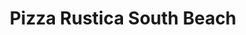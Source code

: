 ---
layout: place
title: Pizza Rustica South Beach
permalink: /florida/miami-beach/pizza-rustica-south-beach.html
stateAbbr: FL
stateName: Florida
cityName: Miami Beach
seo:
  type: restaurant
  links: null
place_id: ChIJ5Xezn4202YgRcx9NTyuGQPo
photos:
  - name: >-
      places/ChIJ5Xezn4202YgRcx9NTyuGQPo/photos/AeeoHcLtO9VQ7TYhgU7JIoW-QaWHeuJ9w9EUBB-rStpX5B67D0dtEoyvdMSqOKKf6kQA1HYFbRTvXyFP-AbPuc6a3oG6ks7lHyZ3CF6jvPjTj1ShZd1oQO2Zbj1Ovgfk17wSHCC69fVWAWbCxokRqlZ9mIh2aRiTFRKg1iQFUMVAB9fxx4b2XVClIZx8fsux4PxbxLlkTGgcWVX-07qWDvX2Yxp6-4l_2RlkXZt9IHSBpzhQNEOXrgk2FgLBbOjKUV6V20zgVQb8x8upqHns7DKe4xd8U13rVcknltzTWkZNXahWLg
    widthPx: 750
    heightPx: 1000
    authorAttributions:
      - displayName: Pizza Rustica South Beach
        uri: https://maps.google.com/maps/contrib/102183211787544746716
        photoUri: >-
          https://lh3.googleusercontent.com/a-/ALV-UjVGwJU0AGZ9-jXPxs3WyaJNZh5uVcjX4noR36TJ1qFJobuLBCk=s100-p-k-no-mo
    flagContentUri: >-
      https://www.google.com/local/imagery/report/?cb_client=maps_api_places.places_api&image_key=!1e10!2sAF1QipNEflNMOMYH9eQlMHcdqXQkk5_BFM1lzAGZzmU_&hl=en-US
    googleMapsUri: >-
      https://www.google.com/maps/place//data=!3m4!1e2!3m2!1sAF1QipNEflNMOMYH9eQlMHcdqXQkk5_BFM1lzAGZzmU_!2e10!4m2!3m1!1s0x88d9b48d9fb377e5:0xfa40862b4f4d1f73
  - name: >-
      places/ChIJ5Xezn4202YgRcx9NTyuGQPo/photos/AeeoHcKObg0KBeNhZD0AnM-hOnJXqUXMl8AnqwCNACLO9TjAtLGkkeWyD7kIZiLhddlI6Aa5nfcpeMtjRa_bxyH0SpbUfnXlSy3M8FxBD7peczptIFvSztuh06-ustfGo8hHxMg9T5y1OZw1QuFRxc6zqRVeDMF5B8pMU3nZOz8nv5LAa0R4-hmRS7dCwb97eD9CyIOZbP9sl2yMySNmQ1lq6IZE1Z5QMVZeYplVTQaHhpiJ37NA_vdaSaQ3115QRKArp_-j0czXYzwCcmRuJmg3w62gc7Euh9kb0VkmAeW_9CdA3Q
    widthPx: 728
    heightPx: 1000
    authorAttributions:
      - displayName: Pizza Rustica South Beach
        uri: https://maps.google.com/maps/contrib/102183211787544746716
        photoUri: >-
          https://lh3.googleusercontent.com/a-/ALV-UjVGwJU0AGZ9-jXPxs3WyaJNZh5uVcjX4noR36TJ1qFJobuLBCk=s100-p-k-no-mo
    flagContentUri: >-
      https://www.google.com/local/imagery/report/?cb_client=maps_api_places.places_api&image_key=!1e10!2sAF1QipM-Zklp6ESwVfKOP9CfNGyOz6eBfnULbVrgV5jk&hl=en-US
    googleMapsUri: >-
      https://www.google.com/maps/place//data=!3m4!1e2!3m2!1sAF1QipM-Zklp6ESwVfKOP9CfNGyOz6eBfnULbVrgV5jk!2e10!4m2!3m1!1s0x88d9b48d9fb377e5:0xfa40862b4f4d1f73
  - name: >-
      places/ChIJ5Xezn4202YgRcx9NTyuGQPo/photos/AeeoHcK_E6C4vi1rTofuzeKeBalRHbAE-BpbVeUSEY6vbJXNjxCqwyKr08nRIfLn8DCyi9H10SDBTK4-o8Qe1fbnL91T4vhpFsgnfsoLpapXwm90jQKNuJGcNzIC_WAteweL2aVMldajDURiPn0ZrDxVA8z7ByrA85wviMAxjRjmVcwou2t-_-T5ebILAs5p6zzNhXwYqTjrAsraOBmc0zAwppo6tB4sSr-eXNl059DZtpFqiCh4PUTxtoYwVBEiO28nwYz-8D3wXWU52Rh_KTVFsaN4Fjd88CUFiJyyEh8zoDO4TWplm1zgD2D9h5Sts8WEWe371m-PihS4flLvYhDnizAGDvas2lTeoq83_S0bZmJM_HbKKfGhMsgvhr69mg858y7Q2z86fkcCz_3hbU026979XKcyIqGbPfVpGXNm_UU
    widthPx: 4800
    heightPx: 3600
    authorAttributions:
      - displayName: Sumanth Reddy
        uri: https://maps.google.com/maps/contrib/112834968914423348461
        photoUri: >-
          https://lh3.googleusercontent.com/a-/ALV-UjVnGTt40bjRyX9KGiqEtHxUxau2IDhG5P5qCVEUZ_U312qHFBHO1g=s100-p-k-no-mo
    flagContentUri: >-
      https://www.google.com/local/imagery/report/?cb_client=maps_api_places.places_api&image_key=!1e10!2sCIHM0ogKEICAgICjxc-Mfw&hl=en-US
    googleMapsUri: >-
      https://www.google.com/maps/place//data=!3m4!1e2!3m2!1sCIHM0ogKEICAgICjxc-Mfw!2e10!4m2!3m1!1s0x88d9b48d9fb377e5:0xfa40862b4f4d1f73
  - name: >-
      places/ChIJ5Xezn4202YgRcx9NTyuGQPo/photos/AeeoHcL46Hvx1e2xGDH1uE4Wf0y9h1IxazA8N47-4gEHP_VuU7UaazEE-ObC6SOWBRJQeaH0cnJ78fN1vTeNiPMlMkOD9ereAID8n7jjvfebtQ4TcwSAWitH-Kgd-QqGpbTN2iFIrxeNBv7J7fmx_ZYiVtEDod2Ebx5dzknro1Ajw5VsUMG320yRzemb2vq9zzX_EYKagrO-dHiQfEo_1cwngiYJEv1ZeEz82ozRY5tXwoXbJUglha1MENcpJPPGsZuVQ5RGhXeC31AwcsFalNsXy8Fbr21Y7i7OVeRzj3pq6UM88YNPLZ973KNAzAPhloTZj--Rd2Xp6TbbnlhVhCaR93fmG9R3DpPa_K7eIim7wM4iJvAHw9AiNLvGdCBW8zY81GjcHbAi4SKb0czVlZKf_OuMYbJTMcH42ID3OXaUd5ueacW9cs8aX6dADoAdOKvz
    widthPx: 4000
    heightPx: 2252
    authorAttributions:
      - displayName: Seba Peco
        uri: https://maps.google.com/maps/contrib/115429543061126651206
        photoUri: >-
          https://lh3.googleusercontent.com/a-/ALV-UjWZADCfM58YuUTNPdmQX8LjGIq0UQw-h0O0f-smsj1RQ4yDwztinQ=s100-p-k-no-mo
    flagContentUri: >-
      https://www.google.com/local/imagery/report/?cb_client=maps_api_places.places_api&image_key=!1e10!2sCIABIhADyc5Uvzdb8Ge4jIkABFbD&hl=en-US
    googleMapsUri: >-
      https://www.google.com/maps/place//data=!3m4!1e2!3m2!1sCIABIhADyc5Uvzdb8Ge4jIkABFbD!2e10!4m2!3m1!1s0x88d9b48d9fb377e5:0xfa40862b4f4d1f73
  - name: >-
      places/ChIJ5Xezn4202YgRcx9NTyuGQPo/photos/AeeoHcIdwd1lzP20N70YLGYlu-oegMifPLvtHYaggU_z5JzMKBU250r-g-O8DuGj190GwFPeDNrF9-l7TgnB4BhMF-xCwMLWddegAlWH-CngiA4KOFJD5cR5Wy-onyov_5GnaHfbDxgNE4Wja5OQoUFwuJVcbyQluA2yDlmjuIpRG8SONzAwzlAOJQsO0Hv_aEGR9op6507jbUra1Ubq3u1kUQS73YxpJ99049e88XSuWDzl-QZpWBmNTIqm43K2iJwuTWNV3Mbh1PxI6o1uoYtYJMZmIE75LsmyTUqHzBBD-qrFUalPFyQR5g8HE8xXN6WCkup-bU6mW1we19neYMdqTD6wG2dzGR8asx2AoBh4GCMMJzbTp7__5Saj6pvKwVz08oG37CT-yWuchTou2yWTVHgLDya1JAQrOgiZrXSXgJ6qO9I
    widthPx: 4800
    heightPx: 3600
    authorAttributions:
      - displayName: Sumanth Reddy
        uri: https://maps.google.com/maps/contrib/112834968914423348461
        photoUri: >-
          https://lh3.googleusercontent.com/a-/ALV-UjVnGTt40bjRyX9KGiqEtHxUxau2IDhG5P5qCVEUZ_U312qHFBHO1g=s100-p-k-no-mo
    flagContentUri: >-
      https://www.google.com/local/imagery/report/?cb_client=maps_api_places.places_api&image_key=!1e10!2sCIHM0ogKEICAgICjxc-M7wE&hl=en-US
    googleMapsUri: >-
      https://www.google.com/maps/place//data=!3m4!1e2!3m2!1sCIHM0ogKEICAgICjxc-M7wE!2e10!4m2!3m1!1s0x88d9b48d9fb377e5:0xfa40862b4f4d1f73
  - name: >-
      places/ChIJ5Xezn4202YgRcx9NTyuGQPo/photos/AeeoHcK7Fvo7TxGNfT5COrUGQ0FVYpijszCsHPIan3oIT20rFUM_vMc1TKgocrCSpM7tAyKkDPqT8EWcxilsdMPilyDXQosDe4wa4c4CQ9A6soTfw-WX-he8r7CN_7j_9v0hjsGRP3RP_2NJ694xovGsIIj_T01vOU-25UFRkUxIlPlqsFk1OQ-8AvnXICU7HchwpQIf_UXua5yQQMuhWd8Uuy2NfARrkpYL_IfGNBxQmEe89TVM9XtRJU8JJti_FE_MFKG0IjyCXPsvZNiZiwgkFX5WDO-r2kixhwKTVAKlr0PFBebU1qGAmApi_lzZx7HAYJb_AI0LnYY32l-IDfIORjFCtUflVmA8r2aPN-CFUmdi_WNxpO9KxRVJYH4AsB-sByC_Wh8ohRVzRR-H17l1q4zDhguT5ptELaIMG6ZUnFo
    widthPx: 3000
    heightPx: 4000
    authorAttributions:
      - displayName: adriana hamelin
        uri: https://maps.google.com/maps/contrib/117110919618013569170
        photoUri: >-
          https://lh3.googleusercontent.com/a-/ALV-UjXlfDAyFdchHX8zjTemu9uYal1rBogUb6TriMAuqNIlZ6TbmG8-lw=s100-p-k-no-mo
    flagContentUri: >-
      https://www.google.com/local/imagery/report/?cb_client=maps_api_places.places_api&image_key=!1e10!2sCIHM0ogKEICAgICDy8qIAQ&hl=en-US
    googleMapsUri: >-
      https://www.google.com/maps/place//data=!3m4!1e2!3m2!1sCIHM0ogKEICAgICDy8qIAQ!2e10!4m2!3m1!1s0x88d9b48d9fb377e5:0xfa40862b4f4d1f73
  - name: >-
      places/ChIJ5Xezn4202YgRcx9NTyuGQPo/photos/AeeoHcI0RoU5RtyMrEOSp_Zb7R2bQ0ptiCWz_Z19yOS9aITtKp5kKYgIVdQ_-NLCCNNbY2JzTETeGz39O1E_rpsYRYgpWAcg6xnk5-IIciRDSg_Zy9Lu5DUkb_7bMp7lRws88HBAkoVlE612N4tZ6pAjQdPmT6ltJAGIlQghlk-oJ7ILCIUh5GV8wLtayIDoiE7iVJSvI5xlmsrVuAIKiFAXhZdFLZ8thepunk3OfJmhdyx4qsPBo4kiRWT99os6cQU67ToNHUeFOSkc3VDnEqiQaMIVfEoY5JnSjskmcl34mV7gjo5mt-JyqaTX5NNJ4Fa6buJWdBAzfkNWxc2QnbHwYKES_deEU2JE85FfgLp_fGVxDJDlWEcoi4-P-9_e27kEH_FfYKqlFbh2vBnxmZXkd0Pit7sR2EsDGBDJ8copg9ETBKw
    widthPx: 3024
    heightPx: 4032
    authorAttributions:
      - displayName: James
        uri: https://maps.google.com/maps/contrib/108844762022872686314
        photoUri: >-
          https://lh3.googleusercontent.com/a-/ALV-UjXgZDoVINgzRZcDPREiPcfIcawfD3dBcBDhO_T24hdjTnK_MhTy=s100-p-k-no-mo
    flagContentUri: >-
      https://www.google.com/local/imagery/report/?cb_client=maps_api_places.places_api&image_key=!1e10!2sCIHM0ogKEICAgIDv48GGwgE&hl=en-US
    googleMapsUri: >-
      https://www.google.com/maps/place//data=!3m4!1e2!3m2!1sCIHM0ogKEICAgIDv48GGwgE!2e10!4m2!3m1!1s0x88d9b48d9fb377e5:0xfa40862b4f4d1f73
  - name: >-
      places/ChIJ5Xezn4202YgRcx9NTyuGQPo/photos/AeeoHcIuABncs2ZVn6WRH7P22Sdk1H7PnvTdVyelNjRGwdajLTaafDQQSMUJ5Y871wOu2UUnn27kiORizTzMWFYD4XX09_gV3Fdv8K-T1m32EMxzhUiIdB7D7PFe4GFnjSMs8fOegOEtJFsYNy_B2fAtZKsvW9zbM15f5cjAjA-b5KcZTKLkkDm80hQDhqbPW2Z17xwWOHfnMF9cqqekc0Le_WMhhfH7YJCweBTjaWgRb1R3bQnz7atCA04GOp4cnVfac2j71kHH7otXRlfxMRkIoJ96_HQhqb28qjgDlsRNnvMmIASuC8tZVflHkL8cDJrZ-6JzYWhKDsrVqmQhMjBHh5gRjAIrgASU1Ehg4Pb5LUJ9SkRd-rr8Ebh02uBf77tDoArfLkTqdNmEC2yxB7NoH5K6Wv1LPJnHhQyXcwtz1-bCSYJI
    widthPx: 3024
    heightPx: 4032
    authorAttributions:
      - displayName: A
        uri: https://maps.google.com/maps/contrib/109211320907881648011
        photoUri: >-
          https://lh3.googleusercontent.com/a/ACg8ocK8WIOE1ZQlL8ia1L6EoAH4MWHJqK-c62KEkoCmjzX8OxIfOA=s100-p-k-no-mo
    flagContentUri: >-
      https://www.google.com/local/imagery/report/?cb_client=maps_api_places.places_api&image_key=!1e10!2sCIHM0ogKEICAgMDAheb3mAE&hl=en-US
    googleMapsUri: >-
      https://www.google.com/maps/place//data=!3m4!1e2!3m2!1sCIHM0ogKEICAgMDAheb3mAE!2e10!4m2!3m1!1s0x88d9b48d9fb377e5:0xfa40862b4f4d1f73
  - name: >-
      places/ChIJ5Xezn4202YgRcx9NTyuGQPo/photos/AeeoHcIZRa7LbhYqLgjRnA0aYKKR_yDvMtrxhEwBAJ-EOsHvIKUXATSQXC7H631A8XRcIXp6t9C_ZitBSjf1HYBsS6Kh0ib-T5mm5ByDsHFgjqrKdyoHR-XPjLAZGxgEDsLIK6TCBTS7wDgrQ6Aon8_j6HEvmJmYeO-BDRraI0ih537P3iQFXM33WMAlTZXTaobYFpTf3Sa4D-yuDDRg0rNnd0yEXonONBZ6CpAPEinljBBQw9c9BeZkTnatsNZvaKHVxN2SiQclZ6kAb_TA3TY1BxdUkF46D9I10uReklnM14eo7ewQtdrST0Fm9brPCL93ImzsXpmAgOPqQyZRu0JkoMBmWRkkqTD3KyYXUPRJ1hbIT8A0EcNJEJ0HCEBM02ceqSZ9WbUAOP6d1KRI4SK0mj6REr2NxROoDZiQoOmQruaZTQ
    widthPx: 2874
    heightPx: 3498
    authorAttributions:
      - displayName: Lucas Oliver
        uri: https://maps.google.com/maps/contrib/114129005231477271480
        photoUri: >-
          https://lh3.googleusercontent.com/a-/ALV-UjUG0b4jBiaEoTnFdvE1naMU-bWQv6Wce9KNWZepzl-3IN9OAO3-=s100-p-k-no-mo
    flagContentUri: >-
      https://www.google.com/local/imagery/report/?cb_client=maps_api_places.places_api&image_key=!1e10!2sCIHM0ogKEICAgICB9bKdfQ&hl=en-US
    googleMapsUri: >-
      https://www.google.com/maps/place//data=!3m4!1e2!3m2!1sCIHM0ogKEICAgICB9bKdfQ!2e10!4m2!3m1!1s0x88d9b48d9fb377e5:0xfa40862b4f4d1f73
  - name: >-
      places/ChIJ5Xezn4202YgRcx9NTyuGQPo/photos/AeeoHcKBCJeUdR0dpjhoMo2aVhXlr-rgWTBLn-0agXVHzgq0rS1AIleefxpmJVoIsDKZ_xsHuGutMFA-Avdn3MjEpeMwLsnTb7ieXc2K4_N79-ugVf9VpNukDr5GjU6ChBg4QTxa8WCe4uxKjfne5IoYqjr4Bxc3hkY2Eb5hOebQ3ay9a-ZbCQdjYi-5TZfPInPMQ__M9vjLrGH6ql0hXrjLgRZLuC7MI4Xro3Ickspiy4KxDKHrqALgjOQiCnRMtObHG3IgD2y8VgSa0F8oVUrC8gDJqwau_XSjggXiXB04d2BIA8xd3t7YXbwdlYYXJOW7dyhM0DxED1jqRUYo9dJGpNswtRxUNWhHIZfzz-nX8ptiuWySwTLA1IU_Fgb0rWsDoOjyeQPV5rMGs5ICTILhBCVyB2IapXF53XdPg4xvidFvXQ
    widthPx: 3840
    heightPx: 4800
    authorAttributions:
      - displayName: Matt Leonard
        uri: https://maps.google.com/maps/contrib/108791823693982137331
        photoUri: >-
          https://lh3.googleusercontent.com/a-/ALV-UjU7UAGq8gnfvEXSY2ZAUsR8OP_CzIPY8vUd_6y3gF6y8MI-TIo0=s100-p-k-no-mo
    flagContentUri: >-
      https://www.google.com/local/imagery/report/?cb_client=maps_api_places.places_api&image_key=!1e10!2sCIHM0ogKEICAgIC1gJ_JKg&hl=en-US
    googleMapsUri: >-
      https://www.google.com/maps/place//data=!3m4!1e2!3m2!1sCIHM0ogKEICAgIC1gJ_JKg!2e10!4m2!3m1!1s0x88d9b48d9fb377e5:0xfa40862b4f4d1f73
address: 863 Washington Ave, Miami Beach, FL 33139, USA
street: 863 Washington Ave
city: Miami Beach
state: FL
zip: '33139'
country: USA
neighborhood: South Beach
latitude: '25.779435'
longitude: '-80.132922'
accessibility_options:
  wheelchairAccessibleEntrance: true
  wheelchairAccessibleSeating: true
business_status: OPERATIONAL
name: Pizza Rustica South Beach
google_maps_links:
  directionsUri: >-
    https://www.google.com/maps/dir//''/data=!4m7!4m6!1m1!4e2!1m2!1m1!1s0x88d9b48d9fb377e5:0xfa40862b4f4d1f73!3e0
  placeUri: https://maps.google.com/?cid=18032560428563636083
  writeAReviewUri: >-
    https://www.google.com/maps/place//data=!4m3!3m2!1s0x88d9b48d9fb377e5:0xfa40862b4f4d1f73!12e1
  reviewsUri: >-
    https://www.google.com/maps/place//data=!4m4!3m3!1s0x88d9b48d9fb377e5:0xfa40862b4f4d1f73!9m1!1b1
  photosUri: >-
    https://www.google.com/maps/place//data=!4m3!3m2!1s0x88d9b48d9fb377e5:0xfa40862b4f4d1f73!10e5
primary_type: Pizza Restaurant
opening_hours:
  regular: null
  current: null
secondary_opening_hours:
  regular:
    weekdayDescriptions: null
    type: null
  current:
    weekdayDescriptions: null
    type: null
phone: null
price_level: null
price_range: null
rating: null
rating_count: 0
website: null
description: >-
  Discover Pizza Rustica in Miami Beach$$$Pizza Rustica South Beach in Miami
  Beach, FL, offers a welcoming spot for casual dining amidst the lively energy
  of the South Beach area. This pizza restaurant features accessible entrances
  and seating, making it convenient for all visitors to enjoy a relaxed meal
  along Washington Avenue. With its cozy atmosphere and operational vibe, it's
  an excellent choice for those exploring the neighborhood's vibrant scene,
  blending simplicity with local charm. The focus on comfortable accessibility
  enhances the overall experience, ideal for anyone seeking a straightforward
  dining option in this bustling part of Florida.
generative_summary: >-
  Discover Pizza Rustica in Miami Beach$$$Pizza Rustica South Beach in Miami
  Beach, FL, offers a welcoming spot for casual dining amidst the lively energy
  of the South Beach area. This pizza restaurant features accessible entrances
  and seating, making it convenient for all visitors to enjoy a relaxed meal
  along Washington Avenue. With its cozy atmosphere and operational vibe, it's
  an excellent choice for those exploring the neighborhood's vibrant scene,
  blending simplicity with local charm. The focus on comfortable accessibility
  enhances the overall experience, ideal for anyone seeking a straightforward
  dining option in this bustling part of Florida.
generative_disclosure: Summarized by AI using the Grok-3-Mini model.
reviews: null
review_summary: >-
  What Customers Are Saying$$$Feedback from visitors highlights the approachable
  and inclusive feel of this pizza spot, with many appreciating its easy access
  and laid-back setting in South Beach. People often note the welcoming
  atmosphere as a standout feature, making it a go-to for casual get-togethers
  or quick bites in a lively area. While experiences can vary, the general
  consensus leans positive, praising the straightforward appeal for everyday
  meals without any fuss. Overall, it's seen as a solid pick for those in Miami
  Beach looking for reliable comfort food, though some suggest it's best for
  simple visits rather than special occasions. This makes it a practical choice
  for locals and tourists alike seeking an unpretentious dining experience.
review_disclosure: Summarized by AI using the Grok-3-Mini model.
parking_options: null
payment_options: null
allow_dogs: null
curbside_pickup: null
delivery: null
dine_in: null
good_for_children: null
good_for_groups: null
good_for_sports: null
live_music: null
menu_for_children: null
outdoor_seating: null
reservable: null
restroom: null
serves_beer: null
serves_breakfast: null
serves_brunch: null
serves_cocktails: null
serves_coffee: null
serves_dinner: null
serves_dessert: null
serves_lunch: null
serves_vegetarian_food: null
serves_wine: null
takeout: null
update_category: pro
places_description: null

---